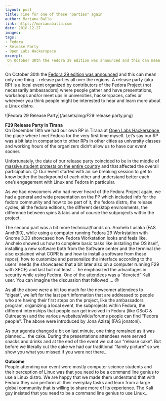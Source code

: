 ```yaml
---
layout: post
title: Time for one of these "parties" again
author: Mariana Balla
link: https://marianaballa.com
date: 2018-12-27
images: 
tags:
- Fedora
- Release Party
- Open Labs Hackerspace
excerpt:
 On October 30th the Fedora 29 edition was announced and this can mean only one thing… release parties all over the regions. A release party (aka RP) is a local event organized by contributors of the Fedora Project (not necessarily ambassadors) where people gather and have presentations, workshops and/or meet ups in universities, hackerspaces, cafes or wherever you think people might be interested to hear and learn more about a Linux distro.[…]
---
```


On October 30th the [Fedora 29 edition was announced](https://fedoramagazine.org/announcing-fedora-29/) and this can mean only one thing… release parties all over the regions. A release party (aka RP) is a local event organized by contributors of the Fedora Project (not necessarily ambassadors) where people gather and have presentations, workshops and/or meet ups in universities, hackerspaces, cafes or wherever you think people might be interested to hear and learn more about a Linux distro.

![Fedora 29 Release Party](/assets/img/F29 release party.png)

**F29 Release Party in Tirana** <br>
On December 18th we had our own RP in Tirana at [Open Labs Hackerspace](https://forum.openlabs.cc/), the place where I met Fedora for the very first time myself. Let’s say our RP was a bit late in comparison to other RPs in other cities as university classes and working hours of the organizers didn’t allow us to have our event sooner. 

Unfortunately, the date of our release party coincided to be in the middle of [massive student protests on the entire country](https://en.wikipedia.org/wiki/2018_student_protest_in_Albania) and that affected the overall participation. 😔  Our event started with an ice breaking session to get to know better the background of each other and understand better each one’s engagement with Linux and Fedora in particular. 

As we had newcomers who had never heard of the Fedora Project again, we had a general and wide presentation on the FP which included info for the fedora community and how to be part of it, the fedora distro, the release cycles, all the fedora editions, the different desktop environments, the difference between spins & labs and of course the subprojects within the project. 

The second part was a bit more technical/hands on. Anxhelo Lushka (FAS Anxh3l0), while using a computer running Fedora 29 Workstation with Gnome 3.30 showcased how Fedora Workstation looks and feels like. Anxhelo showed us how to complete basic tasks like installing the OS itself, installing a new software both from the Software center and the terminal (he also explained what COPR is and how to install a software from these repos), how to customize and personalize the interface according to the users’ needs (he showcased that a bit later also on a computer running F29 with XFCE) and last but not least … he emphasized the advantages in security while using Fedora. One of the attendees was a “devoted” Kali user. You can imagine the discussion that followed … 😛

As all the above were a bit too much for the newcomer attendees to “digest”, we left for the last part information that are addressed to people who are having their first steps on the project, like the ambassadors program,  organizing a local event, the subprojects within Fedora, the different internships that people can get involved in Fedora (like GSoC & Outreachy) and the various websites/wikis/forums people can find "Fedora people". The above were introduced by Jona Azizaj (FAS jonatoni). 

As our agenda changed a bit on last minute, one thing remained as it was planned…. the cake. During the presentations attendees were served snacks and drinks and at the end of the event we cut our “release cake”. But before we literally cut the cake we had our traditional “family picture” so we show you what you missed if you were not there... 

**Outcome**<br>
People attending our event were mostly computer science students and their perception of Linux was that you need to be a command line genius to use a Linux distro. We are happy that we made them understand that with Fedora they can perform all their everyday tasks and learn from a large global community that is willing to share more of its experience. The Kali guy insisted that you need to be a command line genius to use Linux… 
